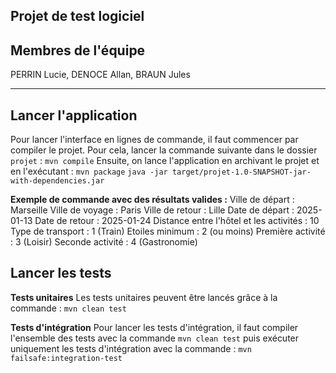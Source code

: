 ## Projet de test logiciel 

## Membres de l'équipe

PERRIN Lucie, DENOCE Allan, BRAUN Jules

****

## Lancer l'application
Pour lancer l'interface en lignes de commande, il faut commencer par compiler le projet. Pour cela, lancer la commande suivante dans le dossier `projet` :
`mvn compile`
Ensuite, on lance l'application en archivant le projet et en l'exécutant :
`mvn package`
`java -jar target/projet-1.0-SNAPSHOT-jar-with-dependencies.jar`

**Exemple de commande avec des résultats valides :**
Ville de départ : Marseille
Ville de voyage : Paris
Ville de retour : Lille
Date de départ : 2025-01-13
Date de retour : 2025-01-24
Distance entre l'hôtel et les activités : 10
Type de transport : 1 (Train)
Etoiles minimum : 2 (ou moins)
Première activité : 3 (Loisir)
Seconde activité : 4 (Gastronomie)


## Lancer les tests
**Tests unitaires**
Les tests unitaires peuvent être lancés grâce à la commande :
`mvn clean test`

**Tests d'intégration**
Pour lancer les tests d'intégration, il faut compiler l'ensemble des tests avec la commande `mvn clean test` puis exécuter uniquement les tests d'intégration avec la commande :
`mvn failsafe:integration-test`